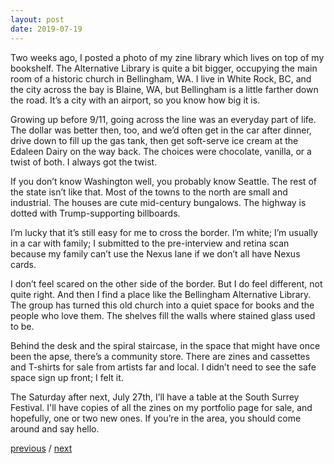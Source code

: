 ```yaml
---
layout: post
date: 2019-07-19
---
```


Two weeks ago, I posted a photo of my zine library which lives on top of my bookshelf. The Alternative Library is quite a bit bigger, occupying the main room of a historic church in Bellingham, WA. I live in White Rock, BC, and the city across the bay is Blaine, WA, but Bellingham is a little farther down the road. It’s a city with an airport, so you know how big it is.

Growing up before 9/11, going across the line was an everyday part of life. The dollar was better then, too, and we’d often get in the car after dinner, drive down to fill up the gas tank, then get soft-serve ice cream at the Edaleen Dairy on the way back. The choices were chocolate, vanilla, or a twist of both. I always got the twist.

If you don’t know Washington well, you probably know Seattle. The rest of the state isn’t like that. Most of the towns to the north are small and industrial. The houses are cute mid-century bungalows. The highway is dotted with Trump-supporting billboards.

I’m lucky that it’s still easy for me to cross the border. I’m white; I’m usually in a car with family; I submitted to the pre-interview and retina scan because my family can’t use the Nexus lane if we don’t all have Nexus cards.

I don’t feel scared on the other side of the border. But I do feel different, not quite right. And then I find a place like the Bellingham Alternative Library. The group has turned this old church into a quiet space for books and the people who love them. The shelves fill the walls where stained glass used to be.

Behind the desk and the spiral staircase, in the space that might have once been the apse, there’s a community store. There are zines and cassettes and T-shirts for sale from artists far and local. I didn’t need to see the safe space sign up front; I felt it.

The Saturday after next, July 27th, I’ll have a table at the South Surrey Festival. I'll have copies of all the zines on my portfolio page for sale, and hopefully, one or two new ones. If you’re in the area, you should come around and say hello. 

<a href="{{page.previous.url}}">previous</a> / <a href="{{page.next.url}}">next</a>
